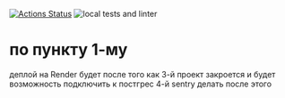 [![Actions Status](https://github.com/tovarish39/rails-project-66/actions/workflows/hexlet-check.yml/badge.svg)](https://github.com/tovarish39/rails-project-66/actions)
![local tests and linter](https://github.com/tovarish39/rails-project-66/actions/workflows/rubyonrails.yml/badge.svg)


# по пункту 1-му
деплой на Render будет после того как 3-й проект закроется и будет возможность подключить к постгрес 4-й
sentry делать после этого